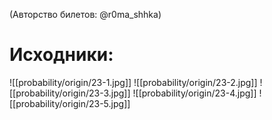(Авторство билетов: @r0ma_shhka)

# Исходники:
![[probability/origin/23-1.jpg]]
![[probability/origin/23-2.jpg]]
![[probability/origin/23-3.jpg]]
![[probability/origin/23-4.jpg]]
![[probability/origin/23-5.jpg]]